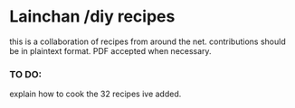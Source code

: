 # Lainchan /diy recipes

this is a collaboration of recipes from around the net.  contributions should be in plaintext format.
PDF accepted when necessary.

### TO DO:
explain how to cook the 32 recipes ive added.

